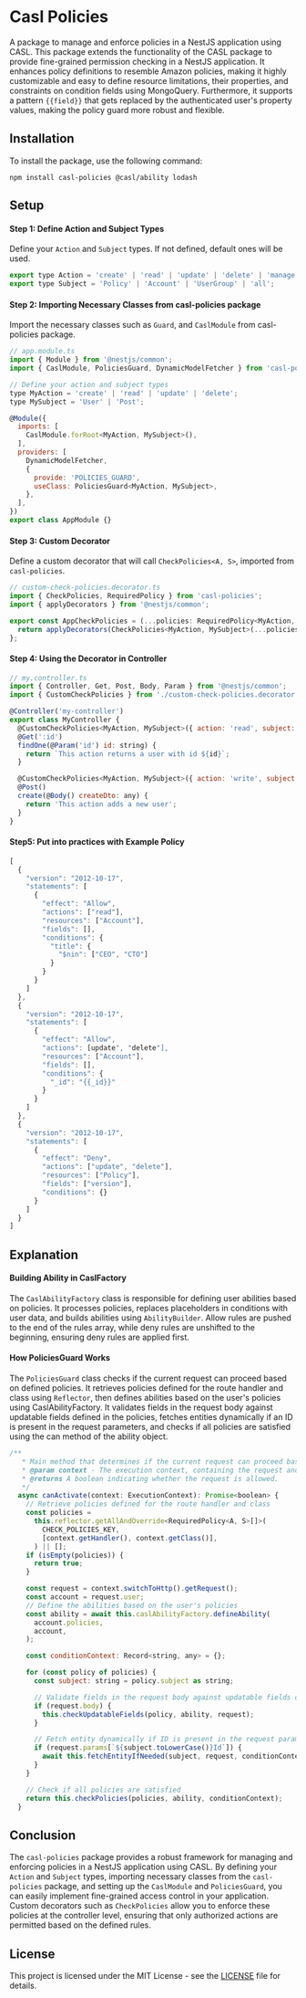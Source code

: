 # Casl Policies

A package to manage and enforce policies in a NestJS application using CASL. This package extends the functionality of the CASL package to provide fine-grained permission checking in a NestJS application. It enhances policy definitions to resemble Amazon policies, making it highly customizable and easy to define resource limitations, their properties, and constraints on condition fields using MongoQuery. Furthermore, it supports a pattern `{{field}}` that gets replaced by the authenticated user's property values, making the policy guard more robust and flexible.

## Installation

To install the package, use the following command:

```
npm install casl-policies @casl/ability lodash
```

## Setup

#### Step 1: Define Action and Subject Types

Define your `Action` and `Subject` types. If not defined, default ones will be used.

```js
export type Action = 'create' | 'read' | 'update' | 'delete' | 'manage';
export type Subject = 'Policy' | 'Account' | 'UserGroup' | 'all';
```

#### Step 2: Importing Necessary Classes from casl-policies package

Import the necessary classes such as `Guard`, and `CaslModule` from casl-policies package.

```js
// app.module.ts
import { Module } from '@nestjs/common';
import { CaslModule, PoliciesGuard, DynamicModelFetcher } from 'casl-policies';

// Define your action and subject types
type MyAction = 'create' | 'read' | 'update' | 'delete';
type MySubject = 'User' | 'Post';

@Module({
  imports: [
    CaslModule.forRoot<MyAction, MySubject>(),
  ],
  providers: [
    DynamicModelFetcher,
    {
      provide: 'POLICIES_GUARD',
      useClass: PoliciesGuard<MyAction, MySubject>,
    },
  ],
})
export class AppModule {}
```

#### Step 3: Custom Decorator

Define a custom decorator that will call `CheckPolicies<A, S>`, imported from `casl-policies`.

```js
// custom-check-policies.decorator.ts
import { CheckPolicies, RequiredPolicy } from 'casl-policies';
import { applyDecorators } from '@nestjs/common';

export const AppCheckPolicies = (...policies: RequiredPolicy<MyAction, MySubject>[]) => {
  return applyDecorators(CheckPolicies<MyAction, MySubject>(...policies));
};
```

#### Step 4: Using the Decorator in Controller

```js
// my.controller.ts
import { Controller, Get, Post, Body, Param } from '@nestjs/common';
import { CustomCheckPolicies } from './custom-check-policies.decorator';

@Controller('my-controller')
export class MyController {
  @CustomCheckPolicies<MyAction, MySubject>({ action: 'read', subject: 'User', conditions: {} })
  @Get(':id')
  findOne(@Param('id') id: string) {
    return `This action returns a user with id ${id}`;
  }

  @CustomCheckPolicies<MyAction, MySubject>({ action: 'write', subject: 'User', conditions: {} })
  @Post()
  create(@Body() createDto: any) {
    return 'This action adds a new user';
  }
}
```

#### Step5: Put into practices with Example Policy

```js
[
  {
    "version": "2012-10-17",
    "statements": [
      {
        "effect": "Allow",
        "actions": ["read"],
        "resources": ["Account"],
        "fields": [],
        "conditions": {
          "title": {
            "$nin": ["CEO", "CTO"]
          }
        }
      }
    ]
  },
  {
    "version": "2012-10-17",
    "statements": [
      {
        "effect": "Allow",
        "actions": [update", "delete"],
        "resources": ["Account"],
        "fields": [],
        "conditions": {
          "_id": "{{_id}}"
        }
      }
    ]
  },
  {
    "version": "2012-10-17",
    "statements": [
      {
        "effect": "Deny",
        "actions": ["update", "delete"],
        "resources": ["Policy"],
        "fields": ["version"],
        "conditions": {}
      }
    ]
  }
]
```

## Explanation

#### Building Ability in CaslFactory

The `CaslAbilityFactory` class is responsible for defining user abilities based on policies. It processes policies, replaces placeholders in conditions with user data, and builds abilities using `AbilityBuilder`. Allow rules are pushed to the end of the rules array, while deny rules are unshifted to the beginning, ensuring deny rules are applied first.

#### How PoliciesGuard Works

The `PoliciesGuard` class checks if the current request can proceed based on defined policies. It retrieves policies defined for the route handler and class using `Reflector`, then defines abilities based on the user's policies using CaslAbilityFactory. It validates fields in the request body against updatable fields defined in the policies, fetches entities dynamically if an ID is present in the request parameters, and checks if all policies are satisfied using the can method of the ability object.

```js
/**
   * Main method that determines if the current request can proceed based on defined policies.
   * @param context - The execution context, containing the request and response objects.
   * @returns A boolean indicating whether the request is allowed.
   */
  async canActivate(context: ExecutionContext): Promise<boolean> {
    // Retrieve policies defined for the route handler and class
    const policies =
      this.reflector.getAllAndOverride<RequiredPolicy<A, S>[]>(
        CHECK_POLICIES_KEY,
        [context.getHandler(), context.getClass()],
      ) || [];
    if (isEmpty(policies)) {
      return true;
    }

    const request = context.switchToHttp().getRequest();
    const account = request.user;
    // Define the abilities based on the user's policies
    const ability = await this.caslAbilityFactory.defineAbility(
      account.policies,
      account,
    );

    const conditionContext: Record<string, any> = {};

    for (const policy of policies) {
      const subject: string = policy.subject as string;

      // Validate fields in the request body against updatable fields defined in the policies
      if (request.body) {
        this.checkUpdatableFields(policy, ability, request);
      }

      // Fetch entity dynamically if ID is present in the request parameters
      if (request.params[`${subject.toLowerCase()}Id`]) {
        await this.fetchEntityIfNeeded(subject, request, conditionContext);
      }
    }

    // Check if all policies are satisfied
    return this.checkPolicies(policies, ability, conditionContext);
  }
```

## Conclusion

The `casl-policies` package provides a robust framework for managing and enforcing policies in a NestJS application using CASL. By defining your `Action` and `Subject` types, importing necessary classes from the `casl-policies` package, and setting up the `CaslModule` and `PoliciesGuard`, you can easily implement fine-grained access control in your application. Custom decorators such as `CheckPolicies` allow you to enforce these policies at the controller level, ensuring that only authorized actions are permitted based on the defined rules.

## License

This project is licensed under the MIT License - see the [LICENSE](LICENSE) file for details.
